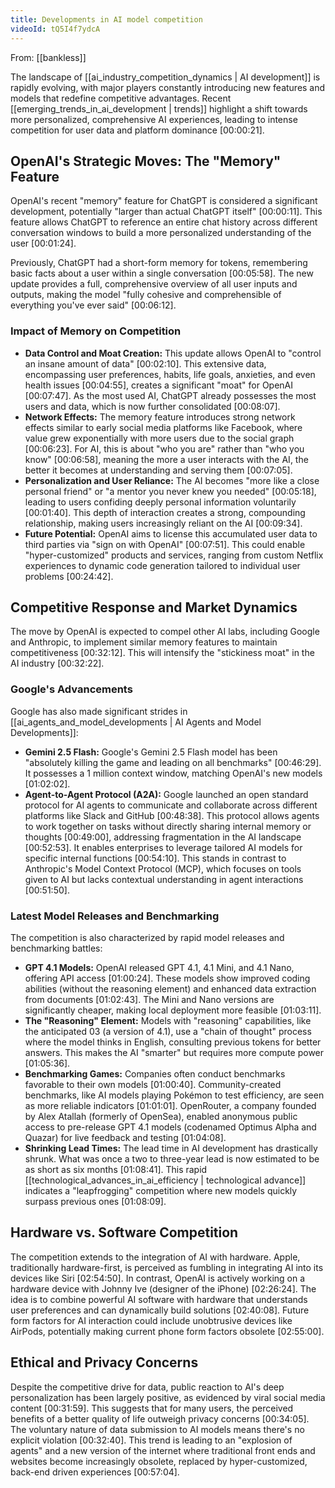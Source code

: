 ```yaml
---
title: Developments in AI model competition
videoId: tQ5I4f7ydcA
---
```


From: [[bankless]] <br/> 

The landscape of [[ai_industry_competition_dynamics | AI development]] is rapidly evolving, with major players constantly introducing new features and models that redefine competitive advantages. Recent [[emerging_trends_in_ai_development | trends]] highlight a shift towards more personalized, comprehensive AI experiences, leading to intense competition for user data and platform dominance <a class="yt-timestamp" data-t="00:00:21">[00:00:21]</a>.

## OpenAI's Strategic Moves: The "Memory" Feature
OpenAI's recent "memory" feature for ChatGPT is considered a significant development, potentially "larger than actual ChatGPT itself" <a class="yt-timestamp" data-t="00:00:11">[00:00:11]</a>. This feature allows ChatGPT to reference an entire chat history across different conversation windows to build a more personalized understanding of the user <a class="yt-timestamp" data-t="00:01:24">[00:01:24]</a>.

Previously, ChatGPT had a short-form memory for tokens, remembering basic facts about a user within a single conversation <a class="yt-timestamp" data-t="00:05:58">[00:05:58]</a>. The new update provides a full, comprehensive overview of all user inputs and outputs, making the model "fully cohesive and comprehensible of everything you've ever said" <a class="yt-timestamp" data-t="00:06:12">[00:06:12]</a>.

### Impact of Memory on Competition
*   **Data Control and Moat Creation:** This update allows OpenAI to "control an insane amount of data" <a class="yt-timestamp" data-t="00:02:10">[00:02:10]</a>. This extensive data, encompassing user preferences, habits, life goals, anxieties, and even health issues <a class="yt-timestamp" data-t="00:04:55">[00:04:55]</a>, creates a significant "moat" for OpenAI <a class="yt-timestamp" data-t="00:07:47">[00:07:47]</a>. As the most used AI, ChatGPT already possesses the most users and data, which is now further consolidated <a class="yt-timestamp" data-t="00:08:07">[00:08:07]</a>.
*   **Network Effects:** The memory feature introduces strong network effects similar to early social media platforms like Facebook, where value grew exponentially with more users due to the social graph <a class="yt-timestamp" data-t="00:06:23">[00:06:23]</a>. For AI, this is about "who you are" rather than "who you know" <a class="yt-timestamp" data-t="00:06:58">[00:06:58]</a>, meaning the more a user interacts with the AI, the better it becomes at understanding and serving them <a class="yt-timestamp" data-t="00:07:05">[00:07:05]</a>.
*   **Personalization and User Reliance:** The AI becomes "more like a close personal friend" or "a mentor you never knew you needed" <a class="yt-timestamp" data-t="00:05:18">[00:05:18]</a>, leading to users confiding deeply personal information voluntarily <a class="yt-timestamp" data-t="00:01:40">[00:01:40]</a>. This depth of interaction creates a strong, compounding relationship, making users increasingly reliant on the AI <a class="yt-timestamp" data-t="00:09:34">[00:09:34]</a>.
*   **Future Potential:** OpenAI aims to license this accumulated user data to third parties via "sign on with OpenAI" <a class="yt-timestamp" data-t="00:07:51">[00:07:51]</a>. This could enable "hyper-customized" products and services, ranging from custom Netflix experiences to dynamic code generation tailored to individual user problems <a class="yt-timestamp" data-t="00:24:42">[00:24:42]</a>.

## Competitive Response and Market Dynamics
The move by OpenAI is expected to compel other AI labs, including Google and Anthropic, to implement similar memory features to maintain competitiveness <a class="yt-timestamp" data-t="00:32:12">[00:32:12]</a>. This will intensify the "stickiness moat" in the AI industry <a class="yt-timestamp" data-t="00:32:22">[00:32:22]</a>.

### Google's Advancements
Google has also made significant strides in [[ai_agents_and_model_developments | AI Agents and Model Developments]]:
*   **Gemini 2.5 Flash:** Google's Gemini 2.5 Flash model has been "absolutely killing the game and leading on all benchmarks" <a class="yt-timestamp" data-t="00:46:29">[00:46:29]</a>. It possesses a 1 million context window, matching OpenAI's new models <a class="yt-timestamp" data-t="01:02:02">[01:02:02]</a>.
*   **Agent-to-Agent Protocol (A2A):** Google launched an open standard protocol for AI agents to communicate and collaborate across different platforms like Slack and GitHub <a class="yt-timestamp" data-t="00:48:38">[00:48:38]</a>. This protocol allows agents to work together on tasks without directly sharing internal memory or thoughts <a class="yt-timestamp" data-t="00:49:00">[00:49:00]</a>, addressing fragmentation in the AI landscape <a class="yt-timestamp" data-t="00:52:53">[00:52:53]</a>. It enables enterprises to leverage tailored AI models for specific internal functions <a class="yt-timestamp" data-t="00:54:10">[00:54:10]</a>. This stands in contrast to Anthropic's Model Context Protocol (MCP), which focuses on tools given to AI but lacks contextual understanding in agent interactions <a class="yt-timestamp" data-t="00:51:50">[00:51:50]</a>.

### Latest Model Releases and Benchmarking
The competition is also characterized by rapid model releases and benchmarking battles:
*   **GPT 4.1 Models:** OpenAI released GPT 4.1, 4.1 Mini, and 4.1 Nano, offering API access <a class="yt-timestamp" data-t="01:00:24">[01:00:24]</a>. These models show improved coding abilities (without the reasoning element) and enhanced data extraction from documents <a class="yt-timestamp" data-t="01:02:43">[01:02:43]</a>. The Mini and Nano versions are significantly cheaper, making local deployment more feasible <a class="yt-timestamp" data-t="01:03:11">[01:03:11]</a>.
*   **The "Reasoning" Element:** Models with "reasoning" capabilities, like the anticipated 03 (a version of 4.1), use a "chain of thought" process where the model thinks in English, consulting previous tokens for better answers. This makes the AI "smarter" but requires more compute power <a class="yt-timestamp" data-t="01:05:36">[01:05:36]</a>.
*   **Benchmarking Games:** Companies often conduct benchmarks favorable to their own models <a class="yt-timestamp" data-t="01:00:40">[01:00:40]</a>. Community-created benchmarks, like AI models playing Pokémon to test efficiency, are seen as more reliable indicators <a class="yt-timestamp" data-t="01:01:01">[01:01:01]</a>. OpenRouter, a company founded by Alex Atallah (formerly of OpenSea), enabled anonymous public access to pre-release GPT 4.1 models (codenamed Optimus Alpha and Quazar) for live feedback and testing <a class="yt-timestamp" data-t="01:04:08">[01:04:08]</a>.
*   **Shrinking Lead Times:** The lead time in AI development has drastically shrunk. What was once a two to three-year lead is now estimated to be as short as six months <a class="yt-timestamp" data-t="01:08:41">[01:08:41]</a>. This rapid [[technological_advances_in_ai_efficiency | technological advance]] indicates a "leapfrogging" competition where new models quickly surpass previous ones <a class="yt-timestamp" data-t="01:08:09">[01:08:09]</a>.

## Hardware vs. Software Competition
The competition extends to the integration of AI with hardware. Apple, traditionally hardware-first, is perceived as fumbling in integrating AI into its devices like Siri <a class="yt-timestamp" data-t="02:54:50">[02:54:50]</a>. In contrast, OpenAI is actively working on a hardware device with Johnny Ive (designer of the iPhone) <a class="yt-timestamp" data-t="02:26:24">[02:26:24]</a>. The idea is to combine powerful AI software with hardware that understands user preferences and can dynamically build solutions <a class="yt-timestamp" data-t="02:40:08">[02:40:08]</a>. Future form factors for AI interaction could include unobtrusive devices like AirPods, potentially making current phone form factors obsolete <a class="yt-timestamp" data-t="02:55:00">[02:55:00]</a>.

## Ethical and Privacy Concerns
Despite the competitive drive for data, public reaction to AI's deep personalization has been largely positive, as evidenced by viral social media content <a class="yt-timestamp" data-t="00:31:59">[00:31:59]</a>. This suggests that for many users, the perceived benefits of a better quality of life outweigh privacy concerns <a class="yt-timestamp" data-t="00:34:05">[00:34:05]</a>. The voluntary nature of data submission to AI models means there's no explicit violation <a class="yt-timestamp" data-t="00:32:40">[00:32:40]</a>. This trend is leading to an "explosion of agents" and a new version of the internet where traditional front ends and websites become increasingly obsolete, replaced by hyper-customized, back-end driven experiences <a class="yt-timestamp" data-t="00:57:04">[00:57:04]</a>.